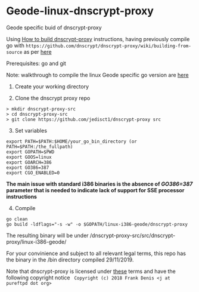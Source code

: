 # Geode-linux-dnscrypt-proxy
Geode specific buid of dnscrypt-proxy

Using [How to build dnscrypt-proxy](https://github.com/dnscrypt/dnscrypt-proxy/wiki/building-from-source) instructions, having previously compile go with ```https://github.com/dnscrypt/dnscrypt-proxy/wiki/building-from-source``` as per [here](https://github.com/rhy-ama/Geode-linux-go)

Prerequisites: go and git

Note: walkthrough to compile the linux Geode specific go version are [here](https://github.com/rhy-ama/Geode-linux-go)

1. Create your working directory

2. Clone the dnscrypt proxy repo
```
> mkdir dnscrypt-proxy-src
> cd dnscrypt-proxy-src
> git clone https://github.com/jedisct1/dnscrypt-proxy src
```

3. Set variables
```
export PATH=$PATH:$HOME/your_go_bin_directory (or PATH=$PATH:/the_fullpath)
export GOPATH=$PWD
export GOOS=linux
export GOARCH=386
export GO386=387
export CGO_ENABLED=0 
```

**The main issue with standard i386 binaries is the absence of **_GO386=387_** parameter that is needed to indicate lack of support for SSE processor instructions**

4. Compile
```
go clean
go build -ldflags="-s -w" -o $GOPATH/linux-i386-geode/dnscrypt-proxy
```

The resulting binary will be under /dnscrypt-proxy-src/src/dnscrypt-proxy/linux-i386-geode/

For your convinience and subject to all relevant legal terms, this repo has the binary in the /bin directory compiled 29/11/2019.

Note that dnscrypt-proxy is licensed under [these](https://github.com/DNSCrypt/dnscrypt-proxy/blob/master/LICENSE) terms and have the following copyright notice ``` Copyright (c) 2018 Frank Denis <j at pureftpd dot org>```


